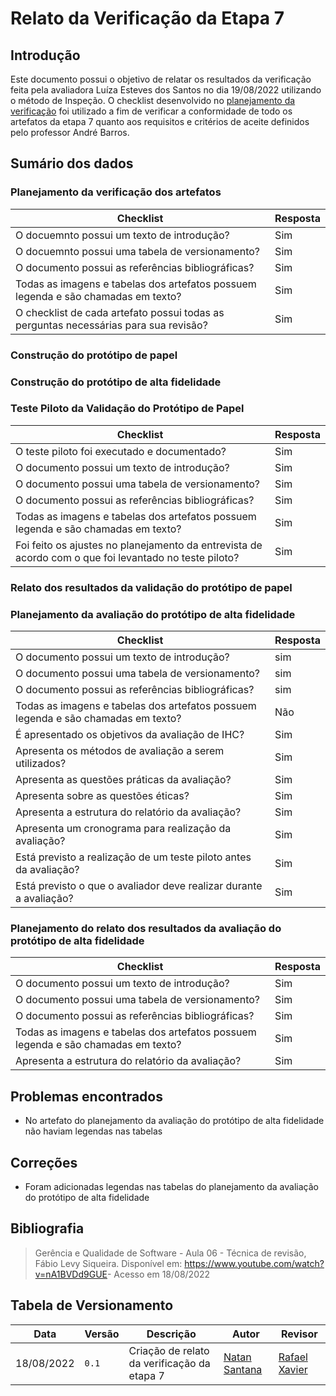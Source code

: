 # Relato da Verificação da Etapa 7

## Introdução

Este documento possui o objetivo de relatar os resultados da verificação feita pela avaliadora Luíza Esteves dos Santos no dia 19/08/2022 utilizando o método de Inspeção. O checklist desenvolvido no [planejamento da verificação](./planejamento.md) foi utilizado a fim de verificar a conformidade de todo os artefatos da etapa 7 quanto aos requisitos e critérios de aceite definidos pelo professor André Barros.                                        

## Sumário dos dados

### Planejamento da verificação dos artefatos

| Checklist | Resposta |
| --------- | -------- |
| O docuemnto possui um texto de introdução? | Sim |
| O docuemnto possui uma tabela de versionamento? | Sim |
| O documento possui as referências bibliográficas? | Sim |
| Todas as imagens e tabelas dos artefatos possuem legenda e são chamadas em texto? | Sim |
| O checklist de cada artefato possui todas as perguntas necessárias para sua revisão? | Sim |

### Construção do protótipo de papel

### Construção do protótipo de alta fidelidade

### Teste Piloto da Validação do Protótipo de Papel

| Checklist | Resposta |
| --------- | -------- |
| O teste piloto foi executado e documentado? | Sim |
| O documento possui um texto de introdução? | Sim |
| O documento possui uma tabela de versionamento? | Sim |
| O documento possui as referências bibliográficas? | Sim |
| Todas as imagens e tabelas dos artefatos possuem legenda e são chamadas em texto? | Sim |
| Foi feito os ajustes no planejamento da entrevista de acordo com o que foi levantado no teste piloto? | Sim |

### Relato dos resultados da validação do protótipo de papel

### Planejamento da avaliação do protótipo de alta fidelidade

| Checklist | Resposta |
| ---- | ---- |
| O documento possui um texto de introdução? | sim
| O documento possui uma tabela de versionamento? | sim
| O documento possui as referências bibliográficas? | sim
| Todas as imagens e tabelas dos artefatos possuem legenda e são chamadas em texto? | Não
| É apresentado os objetivos da avaliação de IHC? | Sim
| Apresenta os métodos de avaliação a serem utilizados? | Sim
| Apresenta as questões práticas da avaliação? | Sim
| Apresenta sobre as questões éticas? | Sim
| Apresenta a estrutura do relatório da avaliação? | Sim
| Apresenta um cronograma para realização da avaliação? | Sim
| Está previsto a realização de um teste piloto antes da avaliação? | Sim
| Está previsto o que o avaliador deve realizar durante a avaliação? | Sim


### Planejamento do relato dos resultados da avaliação do protótipo de alta fidelidade

| Checklist | Resposta |
| --------- | -------- |
| O documento possui um texto de introdução? | Sim |
| O documento possui uma tabela de versionamento? | Sim |
| O documento possui as referências bibliográficas? | Sim |
| Todas as imagens e tabelas dos artefatos possuem legenda e são chamadas em texto? | Sim |
| Apresenta a estrutura do relatório da avaliação? | Sim |


## Problemas encontrados

- No artefato do planejamento da avaliação do protótipo de alta fidelidade não haviam legendas nas tabelas


## Correções

- Foram adicionadas legendas nas tabelas do planejamento da avaliação do protótipo de alta fidelidade

## Bibliografia
> Gerência e Qualidade de Software - Aula 06 - Técnica de revisão, Fábio Levy Siqueira. Disponível em: <https://www.youtube.com/watch?v=nA1BVDd9GUE>- Acesso em 18/08/2022
## Tabela de Versionamento

| Data | Versão | Descrição | Autor | Revisor |
| ---- | ------ | --------- | ----- | ------- |
| 18/08/2022 | `0.1`  | Criação de relato da verificação da etapa 7 | [Natan Santana](https://github.com/Neitan2001) | [Rafael Xavier](https://github.com/rafaelxavierr) |